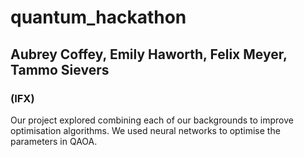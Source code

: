 # quantum_hackathon
## Aubrey Coffey, Emily Haworth, Felix Meyer, Tammo Sievers 
### (IFX)

Our project explored combining each of our backgrounds to improve optimisation algorithms. We used neural networks to optimise the parameters in QAOA. 
